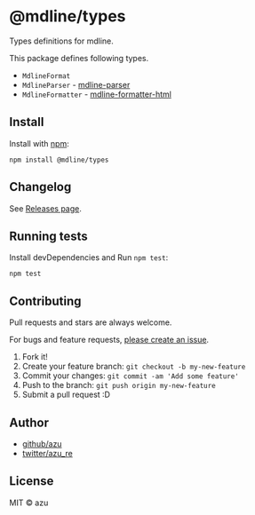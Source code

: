 # @mdline/types

Types definitions for mdline.

This package defines following types.

- `MdlineFormat`
- `MdlineParser` - [mdline-parser](../mdline-parser)
- `MdlineFormatter` - [mdline-formatter-html](../mdline-formatter-html)

## Install

Install with [npm](https://www.npmjs.com/):

    npm install @mdline/types

## Changelog

See [Releases page](https://github.com/azu/mdline/releases).

## Running tests

Install devDependencies and Run `npm test`:

    npm test

## Contributing

Pull requests and stars are always welcome.

For bugs and feature requests, [please create an issue](https://github.com/azu/mdline/issues).

1. Fork it!
2. Create your feature branch: `git checkout -b my-new-feature`
3. Commit your changes: `git commit -am 'Add some feature'`
4. Push to the branch: `git push origin my-new-feature`
5. Submit a pull request :D

## Author

- [github/azu](https://github.com/azu)
- [twitter/azu_re](https://twitter.com/azu_re)

## License

MIT © azu
